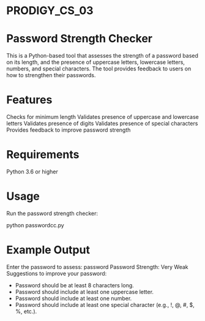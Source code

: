 # PRODIGY_CS_03
# Password Strength Checker
This is a Python-based tool that assesses the strength of a password based on its length, and the presence of uppercase letters, lowercase letters, numbers, and special characters. The tool provides feedback to users on how to strengthen their passwords.

# Features
Checks for minimum length
Validates presence of uppercase and lowercase letters
Validates presence of digits
Validates presence of special characters
Provides feedback to improve password strength

# Requirements
Python 3.6 or higher

# Usage
Run the password strength checker: 

python passwordcc.py

# Example Output
Enter the password to assess: password
Password Strength: Very Weak
Suggestions to improve your password:
 - Password should be at least 8 characters long.
 - Password should include at least one uppercase letter.
 - Password should include at least one number.
 - Password should include at least one special character (e.g., !, @, #, $, %, etc.).
